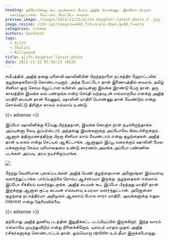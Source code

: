```yaml
---
heading: ஹீரோயின்னா கூட நடிக்கலாம் போல அஜித் பொண்ணு. இவ்ளோ பெருசா
  வளர்ந்துட்டாங்க. லேட்டஸ்ட் போட்டோ வைரல்.
preview_image: /images/2022/11/22/ajith-daughter-latest-photo-2-.jpg
image_resize: /cdn-cgi/image/w=640,fit=scale-down,q=80,f=auto
categories: cinema
authors: Santhosh
tags:
  - Ajith
  - Shalini
  - Kollywood
title: ajith-daughter-latest-photo
date: 2022-11-22 07:56:23 +0530
---
```

சமீபத்தில் அஜித் தனது மனைவி ஷாலினியின் பிறந்தநாளை நட்சத்திர ஹோட்டலில் குழந்தைகளோடு கொண்டாடினார். அந்த போட்டோ தான் இணையத்தில் வைரல். தமிழ் சினிமா ஒரு செம்ம க்யூட்டான கபிள்ஸ் அப்டின்னா இவங்க இரண்டு பேரு தான். ஒரு காலத்தில் இவங்க லவ் பண்றாங்க என்ற செய்தி வந்தவுடன் எல்லாருமே எனக்கு அஜித் மாதிரி பையன் தான் வேணும், ஷாலினி மாதிரி பொண்ணு தான் வேண்டும் என்று சொல்லிட்டு திரிஞ்ச காலம் எல்லாம் உண்டு.

{{< adsense >}}

இப்போ ஷாலினிக்கு 42வது பிறந்தநாள், இவங்க கொஞ்ச நாள் நடிச்சிருந்தாங்க அப்டின்னா லேடி சூப்பர்ஸ்டார் அந்தஸ்து இவங்களுக்கு அப்போவே கிடைச்சிருக்கும். ஆனால் த்திருமணத்திற்கு பிறகு சினிமா லாம் வேண்டாம் என்று குழந்தைகள் அஜித் தான் உலகம் என்று செட்டில் ஆகிட்டாங்க. ஆனாலும் இப்பூ வரைக்கும் ஷாலினி மேல மக்களுக்கு செம்ம மரியாதையை உண்டு காரணம் அவங்க அப்போ பண்ணின படங்கள் அப்படி. தரம நடிச்சிருப்பாங்க.

![](/images/2022/11/22/ajith-daughter-latest-photo-1-.jpg)

நேற்று வெளியான புகைப்படங்கள் அஜித் பெண் குழந்தையான அனோஷ்கா இவ்வளவு வளர்ந்துட்டாங்க. பார்ப்பதற்கே ரொம்ப ஆச்சர்யமா இருக்கு. குழந்தைகள் எல்லாம் இப்போ சீக்கிரம் வளர்ந்துடறாங்க. அஜித் பையன் கூட இப்போ பிறந்தது மாதிரி தான் இருக்குது ஆனால் குட்டி பையன் எவ்வளவு உயரமா வளர்ந்துட்டான். அனோஸ்கா குழந்தை நட்சத்திரமா அறிமுகம் ஆகலாம் போல சாரா மாதிரி. அவங்களுக்கு எதுல interest என்று தெரியவில்லை.

{{< adsense >}}

தற்போது அஜித் துணிவு படத்தின் இறுதிக்கட்ட படப்பிடிப்பில் இருக்கிறார். இந்த வாரம் எல்லாமே முடிந்துவிடும் என்று நினைக்கிறோம். டிசம்பர் மாதம் முதல் அஜித் ரசிகர்களுக்கு கொண்டாட்டம் தான். ஒவ்வொரு update-உம் தீயா இருக்கபோகுது.